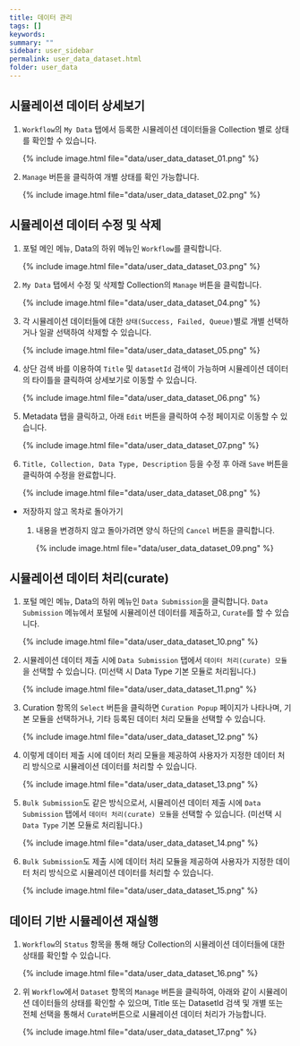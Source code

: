 ```yaml
---
title: 데이터 관리
tags: []
keywords:
summary: ""
sidebar: user_sidebar
permalink: user_data_dataset.html
folder: user_data
---
```


## 시뮬레이션 데이터 상세보기

1. `Workflow`의 `My Data` 탭에서 등록한 시뮬레이션 데이터들을 Collection 별로 상태를 확인할 수 있습니다.

    {% include image.html file="data/user_data_dataset_01.png" %}


1. `Manage` 버튼을 클릭하여 개별 상태를 확인 가능합니다.

    {% include image.html file="data/user_data_dataset_02.png" %}


## 시뮬레이션 데이터 수정 및 삭제

1. 포털 메인 메뉴, Data의 하위 메뉴인 `Workflow`를 클릭합니다.

    {% include image.html file="data/user_data_dataset_03.png" %}


1. `My Data` 탭에서 수정 및 삭제할 Collection의 `Manage` 버튼을 클릭합니다.

    {% include image.html file="data/user_data_dataset_04.png" %}

1. 각 시뮬레이션 데이터들에 대한 `상태(Success, Failed, Queue)`별로 개별 선택하거나 일괄 선택하여 삭제할 수 있습니다.

    {% include image.html file="data/user_data_dataset_05.png" %}


1. 상단 검색 바를 이용하여 `Title` 및 `datasetId` 검색이 가능하며 시뮬레이션 데이터의 타이틀을 클릭하여 상세보기로 이동할 수 있습니다.

    {% include image.html file="data/user_data_dataset_06.png" %}

1. Metadata 탭을 클릭하고, 아래 `Edit` 버튼을 클릭하여 수정 페이지로 이동할 수 있습니다.

    {% include image.html file="data/user_data_dataset_07.png" %}

1. `Title, Collection, Data Type, Description` 등을 수정 후 아래 `Save` 버튼을 클릭하여 수정을 완료합니다.

    {% include image.html file="data/user_data_dataset_08.png" %}

- 저장하지 않고 목차로 돌아가기
    1. 내용을 변경하지 않고 돌아가려면 양식 하단의 `Cancel` 버튼을 클릭합니다.

        {% include image.html file="data/user_data_dataset_09.png" %}



## 시뮬레이션 데이터 처리(curate)

1. 포털 메인 메뉴, Data의 하위 메뉴인 `Data Submission`을 클릭합니다. `Data Submission` 메뉴에서 포털에 시뮬레이션 데이터를 제출하고, `Curate`를 할 수 있습니다.

    {% include image.html file="data/user_data_dataset_10.png" %}

1. 시뮬레이션 데이터 제출 시에 `Data Submission` 탭에서 `데이터 처리(curate) 모듈`을 선택할 수 있습니다. (미선택 시 Data Type 기본 모듈로 처리됩니다.)

    {% include image.html file="data/user_data_dataset_11.png" %}

1. Curation 항목의 `Select` 버튼을 클릭하면 `Curation Popup` 페이지가 나타나며, 기본 모듈을 선택하거나, 기타 등록된 데이터 처리 모듈을 선택할 수 있습니다.

    {% include image.html file="data/user_data_dataset_12.png" %}

1. 이렇게 데이터 제출 시에 데이터 처리 모듈을 제공하여 사용자가 지정한 데이터 처리 방식으로 시뮬레이션 데이터를 처리할 수 있습니다.

    {% include image.html file="data/user_data_dataset_13.png" %}

1. `Bulk Submission`도 같은 방식으로서, 시뮬레이션 데이터 제출 시에 `Data Submission` 탭에서 `데이터 처리(curate) 모듈`을 선택할 수 있습니다. (미선택 시 `Data Type` 기본 모듈로 처리됩니다.)

    {% include image.html file="data/user_data_dataset_14.png" %}

1. `Bulk Submission`도 제출 시에 데이터 처리 모듈을 제공하여 사용자가 지정한 데이터 처리 방식으로 시뮬레이션 데이터를 처리할 수 있습니다.

    {% include image.html file="data/user_data_dataset_15.png" %}


## 데이터 기반 시뮬레이션 재실행

1. `Workflow`의 `Status` 항목을 통해 해당 Collection의 시뮬레이션 데이터들에 대한 상태를 확인할 수 있습니다.

    {% include image.html file="data/user_data_dataset_16.png" %}

1. 위 `Workflow`에서 `Dataset` 항목의 `Manage` 버튼을 클릭하여, 아래와 같이 시뮬레이션 데이터들의 상태를 확인할 수 있으며, Title 또는 DatasetId 검색 및 개별 또는 전체 선택을 통해서 `Curate`버튼으로 시뮬레이션 데이터 처리가 가능합니다.

    {% include image.html file="data/user_data_dataset_17.png" %}